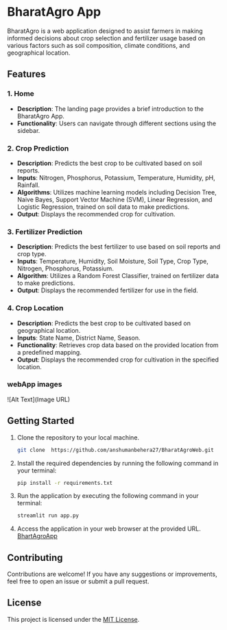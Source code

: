# BharatAgro App

BharatAgro is a web application designed to assist farmers in making informed decisions about crop selection and fertilizer usage based on various factors such as soil composition, climate conditions, and geographical location.

## Features

### 1. Home
- **Description**: The landing page provides a brief introduction to the BharatAgro App.
- **Functionality**: Users can navigate through different sections using the sidebar.

### 2. Crop Prediction
- **Description**: Predicts the best crop to be cultivated based on soil reports.
- **Inputs**: Nitrogen, Phosphorus, Potassium, Temperature, Humidity, pH, Rainfall.
- **Algorithms**: Utilizes machine learning models including Decision Tree, Naive Bayes, Support Vector Machine (SVM), Linear Regression, and Logistic Regression, trained on soil data to make predictions.
- **Output**: Displays the recommended crop for cultivation.

### 3. Fertilizer Prediction
- **Description**: Predicts the best fertilizer to use based on soil reports and crop type.
- **Inputs**: Temperature, Humidity, Soil Moisture, Soil Type, Crop Type, Nitrogen, Phosphorus, Potassium.
- **Algorithm**: Utilizes a Random Forest Classifier, trained on fertilizer data to make predictions.
- **Output**: Displays the recommended fertilizer for use in the field.

### 4. Crop Location
- **Description**: Predicts the best crop to be cultivated based on geographical location.
- **Inputs**: State Name, District Name, Season.
- **Functionality**: Retrieves crop data based on the provided location from a predefined mapping.
- **Output**: Displays the recommended crop for cultivation in the specified location.

### webApp images 
![Alt Text](Image URL)





## Getting Started
1. Clone the repository to your local machine.
    ```bash
    git clone  https://github.com/anshumanbehera27/BharatAgroWeb.git
    ```

2. Install the required dependencies by running the following command in your terminal:
    ```bash
    pip install -r requirements.txt
    ```

3. Run the application by executing the following command in your terminal:
    ```bash
    streamlit run app.py
    ```

4. Access the application in your web browser at the provided URL.
   [BhartAgroApp](https://bharat-agro-web-anshuman27.streamlit.app/)


## Contributing
Contributions are welcome! If you have any suggestions or improvements, feel free to open an issue or submit a pull request.

## License
This project is licensed under the [MIT License](LICENSE).




